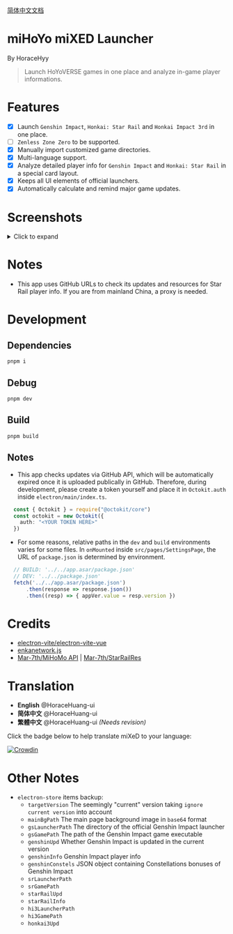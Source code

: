 [简体中文文档](https://github.com/HoraceHuang-ui/MiHOYO-MiXED-Launcher/edit/main/README_CN.md)
# miHoYo miXED Launcher
By HoraceHyy
> Launch HoYoVERSE games in one place and analyze in-game player informations.

# Features
- [x] Launch `Genshin Impact`, `Honkai: Star Rail` and `Honkai Impact 3rd` in one place.
- [ ] `Zenless Zone Zero` to be supported.
- [x] Manually import customized game directories.
- [x] Multi-language support.
- [x] Analyze detailed player info for `Genshin Impact` and `Honkai: Star Rail` in a special card layout.
- [x] Keeps all UI elements of official launchers.
- [x] Automatically calculate and remind major game updates.

# Screenshots
<details>
  <summary>Click to expand</summary>
  
  - App main page, background image customizable (Pixiv @anna_drw01)

    <img width="500" src="https://github.com/HoraceHuang-ui/MiHOYO-MiXED-Launcher/assets/67905897/1a5f4c7e-47ca-4416-9839-09680da8f0e0"/>

  <p></p>

  - Genshin Impact launcher page

    <img width="500" src="https://github.com/HoraceHuang-ui/MiHOYO-MiXED-Launcher/assets/67905897/4bdffcb6-2f86-4302-b6df-d5152bc27a69"/>

  <p></p>

  - Genshin Impact player info
    
    <img width="500" src="https://github.com/HoraceHuang-ui/MiHOYO-MiXED-Launcher/assets/67905897/de6aefee-0e61-4e49-ab83-ca5468f0c300"/>

<p></p>

  - Honkai: Star Rail launcher page
    
    <img width="500" src="https://github.com/HoraceHuang-ui/MiHOYO-MiXED-Launcher/assets/67905897/439881fa-4a07-44fa-be28-c55d70fd8931"/>

<p></p>

  - Honkai: Star Rail player info
    
    <img width="500" src="https://github.com/HoraceHuang-ui/MiHOYO-MiXED-Launcher/assets/67905897/c7923cc0-7b8f-4b4f-aa5b-ec557a28acc0"/>

</details>

# Notes
- This app uses GitHub URLs to check its updates and resources for Star Rail player info. If you are from mainland China, a proxy is needed.

# Development
## Dependencies
```
pnpm i
```
## Debug
```
pnpm dev
```
## Build
```
pnpm build
```
## Notes
- This app checks updates via GitHub API, which will be automatically expired once it is uploaded publically in GitHub. Therefore, during development, please create a token yourself and place it in `Octokit.auth` inside `electron/main/index.ts`.
```ts
  const { Octokit } = require("@octokit/core")
  const octokit = new Octokit({
    auth: "<YOUR TOKEN HERE>"
  })
```
- For some reasons, relative paths in the `dev` and `build` environments varies for some files. In `onMounted` inside `src/pages/SettingsPage`, the URL of `package.json` is determined by environment.
```ts
  // BUILD: '../../app.asar/package.json'
  // DEV: '../../package.json'
  fetch('../../app.asar/package.json')
      .then(response => response.json())
      .then((resp) => { appVer.value = resp.version })
```
# Credits
- [electron-vite/electron-vite-vue](https://github.com/electron-vite/electron-vite-vue)
- [enkanetwork.js](https://github.com/Jelosus2/enkanetwork.js)
- [Mar-7th/MiHoMo API](https://march7th.xiaohei.moe/zh/resource/mihomo_api.html) | [Mar-7th/StarRailRes](https://github.com/Mar-7th/StarRailRes)

# Translation
- **English** @HoraceHuang-ui
- **简体中文** @HoraceHuang-ui
- **繁體中文** @HoraceHuang-ui *(Needs revision)*
  
Click the badge below to help translate miXeD to your language:

[![Crowdin](https://badges.crowdin.net/mihoyo-mixed-launcher/localized.svg)](https://crowdin.com/project/mihoyo-mixed-launcher)

# Other Notes
- `electron-store` items backup:
  - `targetVersion` The seemingly "current" version taking `ignore current version` into account
  - `mainBgPath` The main page background image in `base64` format
  - `gsLauncherPath` The directory of the official Genshin Impact launcher
  - `gsGamePath` The path of the Genshin Impact game executable
  - `genshinUpd` Whether Genshin Impact is updated in the current version
  - `genshinInfo` Genshin Impact player info
  - `genshinConstels` JSON object containing Constellations bonuses of Genshin Impact
  - `srLauncherPath`
  - `srGamePath`
  - `starRailUpd`
  - `starRailInfo`
  - `hi3LauncherPath`
  - `hi3GamePath`
  - `honkai3Upd`
